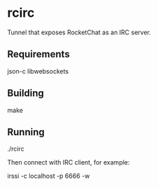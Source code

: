 # rcirc

Tunnel that exposes RocketChat as an IRC server.

## Requirements

json-c libwebsockets

## Building

make

## Running

./rcirc <servername>

Then connect with IRC client, for example:

irssi  -c localhost -p 6666 -w <RocketChat secret token>


